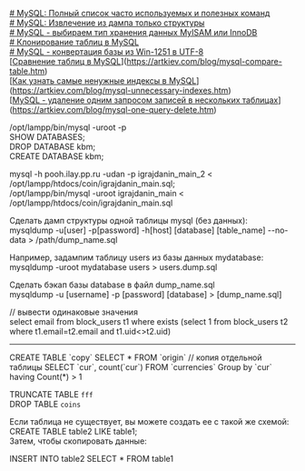 [# MySQL: Полный список часто используемых и полезных команд](https://artkiev.com/blog/mysql-full-list-commands.htm)  
[# MySQL: Извлечение из дампа только структуры](https://artkiev.com/blog/mysql-dump-extract-one-table.htm)  
[# MySQL - выбираем тип хранения данных MyISAM или InnoDB](https://artkiev.com/blog/mysql-myisam-or-innobd.htm)  
[# Клонирование таблиц в MySQL](https://artkiev.com/blog/mysql-clone-table.htm)  
[# MySQL - конвертация базы из Win-1251 в UTF-8](https://artkiev.com/blog/mysql-cp1251-to-utf8.htm)  
[[Сравнение таблиц в MySQL](https://artkiev.com/blog/mysql-compare-table.htm)](https://artkiev.com/blog/mysql-compare-table.htm)  
[[Как узнать самые ненужные индексы в MySQL](https://artkiev.com/blog/mysql-unnecessary-indexes.htm)](https://artkiev.com/blog/mysql-unnecessary-indexes.htm)  
[[MySQL - удаление одним запросом записей в нескольких таблицах](https://artkiev.com/blog/mysql-one-query-delete.htm)](https://artkiev.com/blog/mysql-one-query-delete.htm)  


/opt/lampp/bin/mysql -uroot -p  
SHOW DATABASES;  
DROP DATABASE kbm;  
CREATE DATABASE kbm;  

mysql -h pooh.ilay.pp.ru -udan -p igrajdanin_main_2 < /opt/lampp/htdocs/coin/igrajdanin_main.sql;  
/opt/lampp/bin/mysql -uroot igrajdanin_main < /opt/lampp/htdocs/coin/igrajdanin_main.sql  


Сделать дамп структуры одной таблицы mysql (без данных):  
mysqldump -u[user] -p[password] -h[host] [database] [table_name] --no-data > /path/dump_name.sql  

Например, задампим таблицу users из базы данных mydatabase:  
mysqldump -uroot mydatabase users > users.dump.sql  


Сделать бэкап базы database в файл dump_name.sql  
mysqldump -u [username] -p [password] [database] > [dump_name.sql]  

// вывести одинаковые значения  
select email from block_users t1 where exists (select 1 from block_users t2 where t1.email=t2.email and t1.uid<>t2.uid)   

<hr>  
CREATE TABLE `copy` SELECT * FROM `origin` // копия отдельной таблицы  
SELECT `cur`, count(`cur`) FROM `currencies` Group by `cur` having Count(*) > 1  

TRUNCATE TABLE `fff`  
DROP TABLE `coins`  

Если таблица не существует, вы можете создать ее с такой же схемой:  
CREATE TABLE table2 LIKE table1;  
Затем, чтобы скопировать данные:  

INSERT INTO table2 SELECT * FROM table1  
